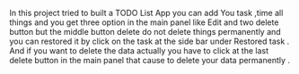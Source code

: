 In this project tried to built a TODO List App you can add You task ,time all things and you get three option in the main panel like Edit and two delete button but the middle button delete do not delete things permanently 
and you can restored it by click on the task at the side bar under Restored task . And if you want to delete the data actually you have to click at the last delete button in the main panel that cause to delete your data permanently .

